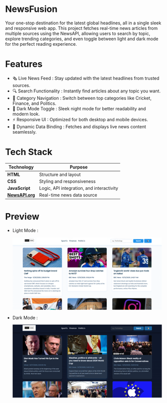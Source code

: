 # NewsFusion
Your one-stop destination for the latest global headlines, all in a single sleek and responsive web app.
This project fetches real-time news articles from multiple sources using the NewsAPI, allowing users to search by topic, explore trending categories, and even toggle between light and dark mode for the perfect reading experience.

# Features
  - 🗞️ Live News Feed : Stay updated with the latest headlines from trusted sources.
  - 🔍 Search Functionality : Instantly find articles about any topic you want.
  - 🧭 Category Navigation : Switch between top categories like Cricket, Finance, and Politics.
  - 🌙 Dark Mode Toggle : Sleek night mode for better readability and modern look.
  - ⚡ Responsive UI : Optimized for both desktop and mobile devices.
  - 🧠 Dynamic Data Binding : Fetches and displays live news content seamlessly.

# Tech Stack

| Technology                              | Purpose                                   |
| --------------------------------------- | ----------------------------------------- |
| **HTML**                                | Structure and layout                      |
| **CSS**                                 | Styling and responsiveness                |
| **JavaScript**                          | Logic, API integration, and interactivity |
| **[NewsAPI.org](https://newsapi.org/)** | Real-time news data source                |

# Preview

- Light Mode :

  ![Screenshot (495)](https://github.com/ajinkyabondge/NewsFusion/blob/7ca1c2351a75e9c93e2043a506fcf8d152a28a02/Output-Light_Mode.png)
  


- Dark Mode :

  ![Screenshot (495)](https://github.com/ajinkyabondge/NewsFusion/blob/7ca1c2351a75e9c93e2043a506fcf8d152a28a02/Output-Dark_Mode.png)

